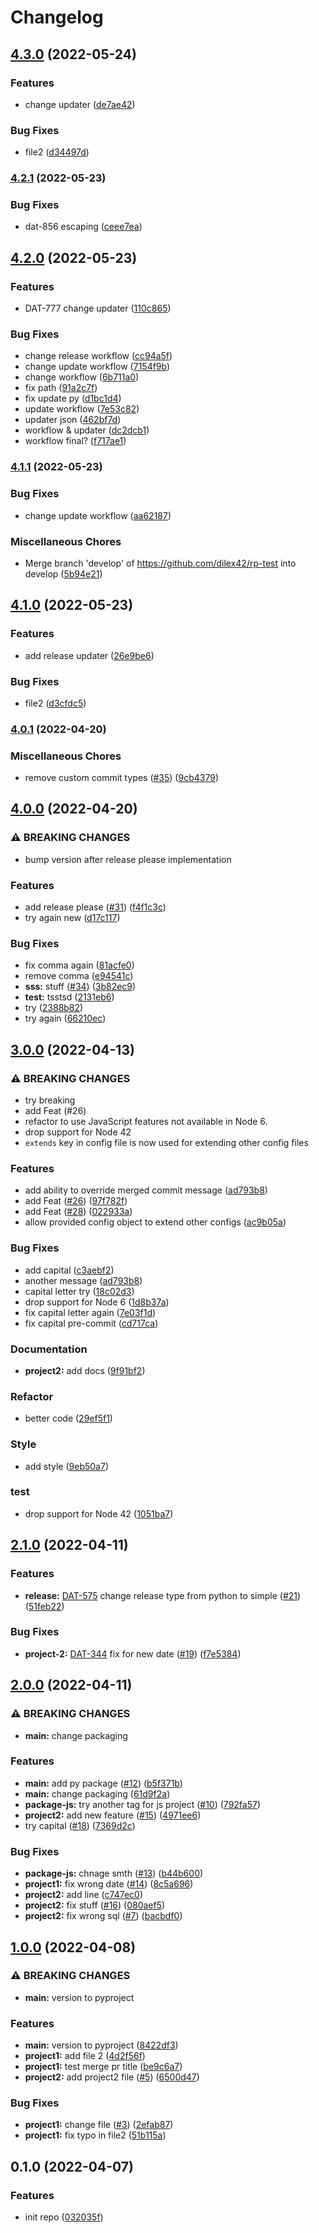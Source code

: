 # Changelog

## [4.3.0](https://github.com/dilex42/rp-test/compare/v4.2.1...v4.3.0) (2022-05-24)


### Features

* change updater ([de7ae42](https://github.com/dilex42/rp-test/commit/de7ae42fd87be21a200e3c3cc2973c0c701c091a))


### Bug Fixes

* file2 ([d34497d](https://github.com/dilex42/rp-test/commit/d34497da6eb2075c416b3666af2950ef05fc507d))

### [4.2.1](https://github.com/dilex42/rp-test/compare/v4.2.0...v4.2.1) (2022-05-23)


### Bug Fixes

* dat-856 escaping ([ceee7ea](https://github.com/dilex42/rp-test/commit/ceee7ead526d5e3f69ef58a9a1afe5abf9dc2fdc))

## [4.2.0](https://github.com/dilex42/rp-test/compare/v4.1.1...v4.2.0) (2022-05-23)


### Features

* DAT-777 change updater ([110c865](https://github.com/dilex42/rp-test/commit/110c865791c2329fdb8df69cffc008cc965dc54d))


### Bug Fixes

* change release workflow ([cc94a5f](https://github.com/dilex42/rp-test/commit/cc94a5f58964f7b0eb71df2fcc3b1c7c7d2ee49f))
* change update workflow ([7154f9b](https://github.com/dilex42/rp-test/commit/7154f9b0958cf3b794d4fd053442a9e691e66c95))
* change workflow ([6b711a0](https://github.com/dilex42/rp-test/commit/6b711a0ebfd2a746bd55489b932234291ef97fc1))
* fix path ([91a2c7f](https://github.com/dilex42/rp-test/commit/91a2c7f5f6afec66bc135e089ff46fc3dde0c83d))
* fix update py ([d1bc1d4](https://github.com/dilex42/rp-test/commit/d1bc1d419a4ce384280e9aede285b8399a82200a))
* update workflow ([7e53c82](https://github.com/dilex42/rp-test/commit/7e53c82f22985b97dceca7ee6a1445bf1bb5d20c))
* updater json ([462bf7d](https://github.com/dilex42/rp-test/commit/462bf7da6a855329b47b365675dc76d176833b65))
* workflow & updater ([dc2dcb1](https://github.com/dilex42/rp-test/commit/dc2dcb1464aa442a4a755a0b63f1e5c523d14b38))
* workflow final? ([f717ae1](https://github.com/dilex42/rp-test/commit/f717ae18e5839ca6c1d18f90db9d34d499366d03))

### [4.1.1](https://github.com/dilex42/rp-test/compare/v4.1.0...v4.1.1) (2022-05-23)


### Bug Fixes

* change update workflow ([aa62187](https://github.com/dilex42/rp-test/commit/aa62187c8c9f34566d21251bd3df31c7c727368a))


### Miscellaneous Chores

* Merge branch 'develop' of https://github.com/dilex42/rp-test into develop ([5b94e21](https://github.com/dilex42/rp-test/commit/5b94e21ac0544d58ace0b5c33ded8d8c883c1fa7))

## [4.1.0](https://github.com/dilex42/rp-test/compare/v4.0.1...v4.1.0) (2022-05-23)


### Features

* add release updater ([26e9be6](https://github.com/dilex42/rp-test/commit/26e9be6a055e8baee139e2a65674c973de44742a))


### Bug Fixes

* file2 ([d3cfdc5](https://github.com/dilex42/rp-test/commit/d3cfdc523a75131e8922a5f8191788c370e4ccfd))

### [4.0.1](https://github.com/dilex42/rp-test/compare/v4.0.0...v4.0.1) (2022-04-20)


### Miscellaneous Chores

* remove custom commit types ([#35](https://github.com/dilex42/rp-test/issues/35)) ([9cb4379](https://github.com/dilex42/rp-test/commit/9cb437935778496b68abef73457380b1c7539eb7))

## [4.0.0](https://github.com/dilex42/rp-test/compare/v3.0.0...v4.0.0) (2022-04-20)


### ⚠ BREAKING CHANGES

* bump version after release please implementation

### Features

* add release please ([#31](https://github.com/dilex42/rp-test/issues/31)) ([f4f1c3c](https://github.com/dilex42/rp-test/commit/f4f1c3c34d7b1725b622f882c605b1e38ef8b0dd))
* try again new ([d17c117](https://github.com/dilex42/rp-test/commit/d17c117c2c080f6dc7690d4a899f974f44e52427))


### Bug Fixes

* fix comma again ([81acfe0](https://github.com/dilex42/rp-test/commit/81acfe0621bda2e4033a64986f704f33ad0a5b3d))
* remove comma ([e94541c](https://github.com/dilex42/rp-test/commit/e94541c6e2c69745b8733b4b5769d912b53e1621))
* **sss:** stuff ([#34](https://github.com/dilex42/rp-test/issues/34)) ([3b82ec9](https://github.com/dilex42/rp-test/commit/3b82ec95e8195c2a500950b28afc0316806f2538))
* **test:** tsstsd ([2131eb6](https://github.com/dilex42/rp-test/commit/2131eb63aa7f88b0a3bb22c4258e4cb275fc9eed))
* try ([2388b82](https://github.com/dilex42/rp-test/commit/2388b82329baa7e9c9bd4d87bca3c4e0d5afae14))
* try again ([66210ec](https://github.com/dilex42/rp-test/commit/66210ec6dbbaabd9738962010f52e8d0d2626e09))

## [3.0.0](https://github.com/dilex42/rp-test/compare/v2.1.0...v3.0.0) (2022-04-13)


### ⚠ BREAKING CHANGES

* try breaking
* add Feat (#26)
* refactor to use JavaScript features not available in Node 6.
* drop support for Node 42
* `extends` key in config file is now used for extending other config files

### Features

* add ability to override merged commit message ([ad793b8](https://github.com/dilex42/rp-test/commit/ad793b867a875d345a03f6bcda3bd5cfe2c708ba))
* add Feat ([#26](https://github.com/dilex42/rp-test/issues/26)) ([97f782f](https://github.com/dilex42/rp-test/commit/97f782fd5e560d2c16ef2071ca16b6b698c98dc9))
* add Feat ([#28](https://github.com/dilex42/rp-test/issues/28)) ([022933a](https://github.com/dilex42/rp-test/commit/022933aebf0755193d230be140ec30f9c9b14309))
* allow provided config object to extend other configs ([ac9b05a](https://github.com/dilex42/rp-test/commit/ac9b05aac625975fe90d9a3069c6882515f715ea))


### Bug Fixes

* add capital ([c3aebf2](https://github.com/dilex42/rp-test/commit/c3aebf270d9e36c765bdb2128bbd6deb64e508d1))
* another message ([ad793b8](https://github.com/dilex42/rp-test/commit/ad793b867a875d345a03f6bcda3bd5cfe2c708ba))
* capital letter try ([18c02d3](https://github.com/dilex42/rp-test/commit/18c02d3ec303e83b30abac9ad16d3326e729a635))
* drop support for Node 6 ([1d8b37a](https://github.com/dilex42/rp-test/commit/1d8b37a83052bdc38d3bd43a3ef5c64dc4fe92e2))
* fix capital letter again ([7e03f1d](https://github.com/dilex42/rp-test/commit/7e03f1dded1ca3ba3bbaff18fcea6fe4128532b1))
* fix capital pre-commit ([cd717ca](https://github.com/dilex42/rp-test/commit/cd717cab3014af5b9ea6719d1971cc3e0e82ff14))


### Documentation

* **project2:** add docs ([9f91bf2](https://github.com/dilex42/rp-test/commit/9f91bf2aae7cad546a68f35d8e5e6d522db0ba7e))


### Refactor

* better code ([29ef5f1](https://github.com/dilex42/rp-test/commit/29ef5f1f7f300b92c9eb43ebddad4fa64fef0c22))


### Style

* add style ([9eb50a7](https://github.com/dilex42/rp-test/commit/9eb50a760ad79cbd884648a2ddef707ec3aa545c))


### test

* drop support for Node 42 ([1051ba7](https://github.com/dilex42/rp-test/commit/1051ba7fce4204fdc5900f1c766fe631baadf900))

## [2.1.0](https://github.com/dilex42/rp-test/compare/v2.0.0...v2.1.0) (2022-04-11)


 ### Features

 * **release:** [DAT-575](https://github.com/dilex42/rp-test/issues/DAT-575) change release type from python to simple ([#21](https://github.com/dilex42/rp-test/issues/21)) ([51feb22](https://github.com/dilex42/rp-test/commit/51feb2279a57cc9a425b9dd74546c5287ccd5324))


 ### Bug Fixes

 * **project-2:** [DAT-344](https://github.com/dilex42/rp-test/issues/DAT-344) fix for new date ([#19](https://github.com/dilex42/rp-test/issues/19)) ([f7e5384](https://github.com/dilex42/rp-test/commit/f7e5384a26f7c868a73126265734f40568e6082e))


## [2.0.0](https://github.com/dilex42/rp-test/compare/v1.0.0...v2.0.0) (2022-04-11)


### ⚠ BREAKING CHANGES

* **main:** change packaging

### Features

* **main:** add py package ([#12](https://github.com/dilex42/rp-test/issues/12)) ([b5f371b](https://github.com/dilex42/rp-test/commit/b5f371bc166384bf57f578b146661d94a1dd303c))
* **main:** change packaging ([61d9f2a](https://github.com/dilex42/rp-test/commit/61d9f2acaaa6500c9ef667383e8ff779a6cfd55c))
* **package-js:** try another tag for js project ([#10](https://github.com/dilex42/rp-test/issues/10)) ([792fa57](https://github.com/dilex42/rp-test/commit/792fa5771055c2a8485b7b9e48ca6d18022d9c00))
* **project2:** add new feature ([#15](https://github.com/dilex42/rp-test/issues/15)) ([4971ee6](https://github.com/dilex42/rp-test/commit/4971ee6b6c3bf12959a82d625f8e36518d1142a7))
* try capital ([#18](https://github.com/dilex42/rp-test/issues/18)) ([7369d2c](https://github.com/dilex42/rp-test/commit/7369d2c3515050a7e298a3f66bdd2038dda8d4e0))


### Bug Fixes

* **package-js:** chnage smth ([#13](https://github.com/dilex42/rp-test/issues/13)) ([b44b600](https://github.com/dilex42/rp-test/commit/b44b6003721f1ea3e6dd29dc5ba62e5e2467eb35))
* **project1:** fix wrong date ([#14](https://github.com/dilex42/rp-test/issues/14)) ([8c5a696](https://github.com/dilex42/rp-test/commit/8c5a696aed9ac203ef96eab4d49e0487bd61378a))
* **project2:** add line ([c747ec0](https://github.com/dilex42/rp-test/commit/c747ec0820c43ff4711954efd13d37923f369986))
* **project2:** fix stuff ([#16](https://github.com/dilex42/rp-test/issues/16)) ([080aef5](https://github.com/dilex42/rp-test/commit/080aef5273d6b972f7ca548933c50fda4fd58ba4))
* **project2:** fix wrong sql ([#7](https://github.com/dilex42/rp-test/issues/7)) ([bacbdf0](https://github.com/dilex42/rp-test/commit/bacbdf063171d404498dc4436b922bddbd31e7eb))

## [1.0.0](https://github.com/dilex42/rp-test/compare/v0.1.0...v1.0.0) (2022-04-08)


### ⚠ BREAKING CHANGES

* **main:** version to pyproject

### Features

* **main:** version to pyproject ([8422df3](https://github.com/dilex42/rp-test/commit/8422df3e9af79cd5be1d4c53e23742750a13945c))
* **project1:** add file 2 ([4d2f56f](https://github.com/dilex42/rp-test/commit/4d2f56fc465af182bfb77fa949497b02cf095a6a))
* **project1:** test merge pr title ([be9c6a7](https://github.com/dilex42/rp-test/commit/be9c6a7ff7cf99a4e91063867f64a33e4c8e3436))
* **project2:** add project2 file ([#5](https://github.com/dilex42/rp-test/issues/5)) ([6500d47](https://github.com/dilex42/rp-test/commit/6500d4769bcbe4b8fe08dd4971f68eb0ea010600))


### Bug Fixes

* **project1:** change file ([#3](https://github.com/dilex42/rp-test/issues/3)) ([2efab87](https://github.com/dilex42/rp-test/commit/2efab871f09f25dc5ff606ea66ffa087a8a1115d))
* **project1:** fix typo in file2 ([51b115a](https://github.com/dilex42/rp-test/commit/51b115aa994ff7166fe01bd70016c182c0e7f361))

## 0.1.0 (2022-04-07)


### Features

* init repo ([032035f](https://github.com/dilex42/rp-test/commit/032035fec397c634bdf97375c92232d70fdef73b))
